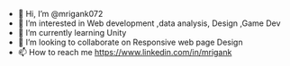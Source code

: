 - 👋 Hi, I’m @mrigank072
- 👀 I’m interested in Web development ,data analysis, Design ,Game Dev
- 🌱 I’m currently learning Unity 
- 💞️ I’m looking to collaborate on Responsive web page Design 
- 📫 How to reach me https://www.linkedin.com/in/mrigank

<!---
mrigank072/mrigank072 is a ✨ special ✨ repository because its `README.md` (this file) appears on your GitHub profile.
You can click the Preview link to take a look at your changes.
--->
